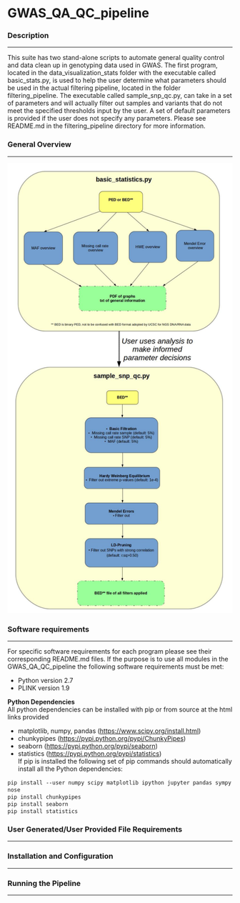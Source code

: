 # GWAS_QA_QC_pipeline

### Description
----------------
This suite has two stand-alone scripts to automate general quality control and data clean up in genotyping data used in GWAS.  The first program, located in the data_visualization_stats folder with the executable called basic_stats.py, is used to help the user determine what parameters should be used in the actual filtering pipeline, located in the folder filtering_pipeline. The executable called sample_snp_qc.py, can take in a set of parameters and will actually filter out samples and variants that do not meet the specified thresholds input by the user.  A set of default parameters is provided if the user does not specify any parameters.  Please see README.md in the filtering_pipeline directory for more information.

### General Overview
-------------
![Alt text](https://github.com/tbrunetti/GWAS_QA_QC_pipeline/blob/master/GWAS_pipeline_image_workflow.jpg)


### Software requirements
-------------------------
For specific software requirements for each program please see their corresponding README.md files.  If the purpose is to use all modules in the GWAS_QA_QC_pipeline the following software requirements must be met:
* Python version 2.7
* PLINK version 1.9
  
__Python Dependencies__  
All python dependencies can be installed with pip or from source at the html links provided
* matplotlib, numpy, pandas (https://www.scipy.org/install.html)
* chunkypipes (https://pypi.python.org/pypi/ChunkyPipes)
* seaborn (https://pypi.python.org/pypi/seaborn)
* statistics (https://pypi.python.org/pypi/statistics)  
If pip is installed the following set of pip commands should automatically install all the Python dependencies:  
```
pip install --user numpy scipy matplotlib ipython jupyter pandas sympy nose  
pip install chunkypipes
pip install seaborn
pip install statistics
```

### User Generated/User Provided File Requirements
--------------------------------------------------


### Installation and Configuration
-----------------------------------



### Running the Pipeline
-------------------------


